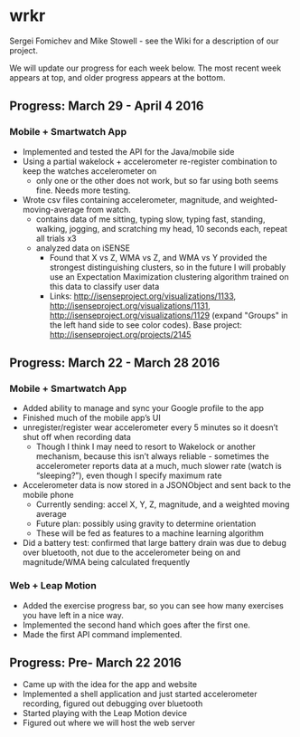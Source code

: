 # wrkr
Sergei Fomichev and Mike Stowell - see the Wiki for a description of our project.

We will update our progress for each week below.  The most recent week appears at top, and older progress appears at the bottom.

## Progress: March 29 - April 4 2016

### Mobile + Smartwatch App

- Implemented and tested the API for the Java/mobile side
- Using a partial wakelock + accelerometer re-register combination to keep the watches accelerometer on
  - only one or the other does not work, but so far using both seems fine. Needs more testing.
- Wrote csv files containing accelerometer, magnitude, and weighted-moving-average from watch.
  - contains data of me sitting, typing slow, typing fast, standing, walking, jogging, and scratching my head, 10 seconds each, repeat all trials x3
  - analyzed data on iSENSE
    - Found that X vs Z, WMA vs Z, and WMA vs Y provided the strongest distinguishing clusters, so in the future I will probably use an Expectation Maximization clustering algorithm trained on this data to classify user data
    - Links: http://isenseproject.org/visualizations/1133, http://isenseproject.org/visualizations/1131, http://isenseproject.org/visualizations/1129 (expand "Groups" in the left hand side to see color codes).  Base project: http://isenseproject.org/projects/2145



## Progress: March 22 - March 28 2016

### Mobile + Smartwatch App

- Added ability to manage and sync your Google profile to the app
- Finished much of the mobile app’s UI
- unregister/register wear accelerometer every 5 minutes so it doesn’t shut off when recording data
  - Though I think I may need to resort to Wakelock or another mechanism, because this isn’t always reliable - sometimes the accelerometer reports data at a much, much slower rate (watch is “sleeping?”), even though I specify maximum rate
- Accelerometer data is now stored in a JSONObject and sent back to the mobile phone
  - Currently sending: accel X, Y, Z, magnitude, and a weighted moving average
  - Future plan: possibly using gravity to determine orientation
  - These will be fed as features to a machine learning algorithm
- Did a battery test: confirmed that large battery drain was due to debug over bluetooth, not due to the accelerometer being on and magnitude/WMA being calculated frequently


### Web + Leap Motion

 - Added the exercise progress bar, so you can see how many exercises you have left in a nice way. 
 - Implemented the second hand which goes after the first one.
 - Made the first API command implemented. 

## Progress: Pre- March 22 2016

 - Came up with the idea for the app and website
 - Implemented a shell application and just started accelerometer recording, figured out debugging over bluetooth
 - Started playing with the Leap Motion device
 - Figured out where we will host the web server
